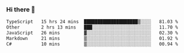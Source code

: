 ### Hi there 👋

<!--
**WShiBin/WShiBin** is a ✨ _special_ ✨ repository because its `README.md` (this file) appears on your GitHub profile.

Here are some ideas to get you started:

- 🔭 I’m currently working on ...
- 🌱 I’m currently learning ...
- 👯 I’m looking to collaborate on ...
- 🤔 I’m looking for help with ...
- 💬 Ask me about ...
- 📫 How to reach me: ...
- 😄 Pronouns: ...
- ⚡ Fun fact: ...
-->

<!--START_SECTION:waka-->

```txt
TypeScript   15 hrs 24 mins  ████████████████████▒░░░░   81.03 %
Other        2 hrs 13 mins   ███░░░░░░░░░░░░░░░░░░░░░░   11.70 %
JavaScript   26 mins         ▓░░░░░░░░░░░░░░░░░░░░░░░░   02.30 %
Markdown     21 mins         ▒░░░░░░░░░░░░░░░░░░░░░░░░   01.92 %
C#           10 mins         ▒░░░░░░░░░░░░░░░░░░░░░░░░   00.94 %
```

<!--END_SECTION:waka-->

